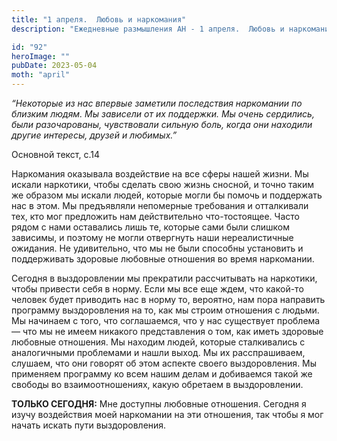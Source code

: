 ```yaml
---
title: "1 апреля.  Любовь и наркомания"
description: "Ежедневные размышления АН - 1 апреля.  Любовь и наркомания"

id: "92"
heroImage: ""
pubDate: 2023-05-04
moth: "april"
---
```


_“Некоторые из нас впервые заметили последствия наркомании по близким людям.
Мы зависели от их поддержки. Мы очень сердились, были разочарованы,
чувствовали сильную боль, когда они находили другие интересы, друзей и
любимых.”_

Основной текст, с.14

Наркомания оказывала воздействие на все сферы нашей жизни. Мы искали
наркотики, чтобы сделать свою жизнь сносной, и точно таким же образом мы
искали людей, которые могли бы помочь и поддержать нас в этом. Мы предъявляли
непомерные требования и отталкивали тех, кто мог предложить нам действительно
что-тостоящее. Часто рядом с нами оставались лишь те, которые сами были
слишком зависимы, и поэтому не могли отвергнуть наши нереалистичные ожидания.
Не удивительно, что мы не были способны установить и поддерживать здоровые
любовные отношения во время наркомании.

Сегодня в выздоровлении мы прекратили рассчитывать на наркотики, чтобы
привести себя в норму. Если мы все еще ждем, что какой-то человек будет
приводить нас в норму то, вероятно, нам пора направить программу выздоровления
на то, как мы строим отношения с людьми. Мы начинаем с того, что соглашаемся,
что у нас существует проблема — что мы не имеем никакого представления о том,
как иметь здоровые любовные отношения. Мы находим людей, которые сталкивались
с аналогичными проблемами и нашли выход. Мы их расспрашиваем, слушаем, что они
говорят об этом аспекте своего выздоровления. Мы применяем программу ко всем
нашим делам и добиваемся такой же свободы во взаимоотношениях, какую обретаем
в выздоровлении.

**ТОЛЬКО СЕГОДНЯ:** Мне доступны любовные отношения. Сегодня я изучу
воздействия моей наркомании на эти отношения, так чтобы я мог начать искать
пути выздоровления.
